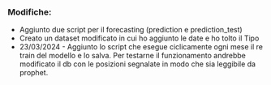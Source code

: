 ### Modifiche:

* Aggiunto due script per il forecasting (prediction e prediction_test)
* Creato un dataset modificato in cui ho aggiunto le date e ho tolto il Tipo
* 23/03/2024 - Aggiunto lo script che esegue ciclicamente ogni mese il re train del modello e lo salva. Per testarne il funzionamento andrebbe modificato il db con le posizioni segnalate in modo che sia leggibile da prophet. 
